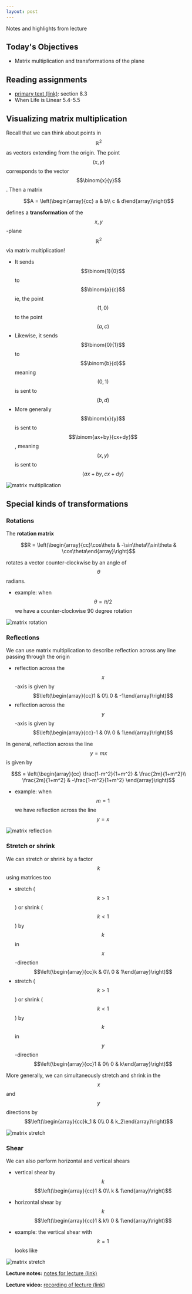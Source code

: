 ```yaml
---
layout: post
---
```


Notes and highlights from lecture

## Today's Objectives

* Matrix multiplication and transformations of the plane

## Reading assignments

* <a target="_parent" href="../../../extras/textbook.pdf">primary text (link)</a>: section 8.3
* When Life is Linear 5.4-5.5

## Visualizing matrix multiplication

Recall that we can think about points in $$\mathbb R^2$$ as vectors extending from the origin.  The point $$(x,y)$$ corresponds to the vector $$\binom{x}{y}$$.  Then a matrix

$$A = \left(\begin{array}{cc} a & b\\ c & d\end{array}\right)$$

defines a **transformation** of the $$x,y$$-plane $$\mathbb R^2$$ via matrix multiplication!

* It sends $$\binom{1}{0}$$ to $$\binom{a}{c}$$ ie, the point $$(1,0)$$ to the point $$(a,c)$$
* Likewise, it sends $$\binom{0}{1}$$ to $$\binom{b}{d}$$ meaning $$(0,1)$$ is sent to $$(b,d)$$
* More generally $$\binom{x}{y}$$ is sent to $$\binom{ax+by}{cx+dy}$$, meaning $$(x,y)$$ is sent to $$(ax+by,cx+dy)$$

![matrix multiplication](/math107spring2022/extras/img/matrix-multiplication.png)

## Special kinds of transformations

### Rotations

The **rotation matrix**

$$R = \left(\begin{array}{cc}\cos\theta & -\sin\theta\\\sin\theta & \cos\theta\end{array}\right)$$

rotates a vector counter-clockwise by an angle of $$\theta$$ radians.

* example: when $$\theta=\pi/2$$ we have a counter-clockwise 90 degree rotation

![matrix rotation](/math107spring2022/extras/img/rotation.png)

### Reflections

We can use matrix multiplication to describe reflection across any line passing through the origin

* reflection across the $$x$$-axis is given by $$\left(\begin{array}{cc}1 & 0\\ 0 & -1\end{array}\right)$$
* reflection across the $$y$$-axis is given by $$\left(\begin{array}{cc}-1 & 0\\ 0 & 1\end{array}\right)$$

In general, reflection across the line $$y=mx$$ is given by

$$S = \left(\begin{array}{cc}
\frac{1-m^2}{1+m^2} & \frac{2m}{1+m^2}\\
\frac{2m}{1+m^2} & -\frac{1-m^2}{1+m^2}
\end{array}\right)$$

* example: when $$m=1$$ we have reflection across the line $$y=x$$

![matrix reflection](/math107spring2022/extras/img/reflection.png)


### Stretch or shrink

We can stretch or shrink by a factor $$k$$ using matrices too

* stretch ($$k>1$$) or shrink ($$k<1$$) by $$k$$ in $$x$$-direction $$\left(\begin{array}{cc}k & 0\\ 0 & 1\end{array}\right)$$
* stretch ($$k>1$$) or shrink ($$k<1$$) by $$k$$ in $$y$$-direction $$\left(\begin{array}{cc}1 & 0\\ 0 & k\end{array}\right)$$

More generally, we can simultaneously stretch and shrink in the $$x$$ and $$y$$ directions by $$\left(\begin{array}{cc}k_1 & 0\\ 0 & k_2\end{array}\right)$$

![matrix stretch](/math107spring2022/extras/img/stretching.png)

### Shear

We can also perform horizontal and vertical shears
* vertical shear by $$k$$ $$\left(\begin{array}{cc}1 & 0\\ k & 1\end{array}\right)$$
* horizontal shear by $$k$$ $$\left(\begin{array}{cc}1 & k\\ 0 & 1\end{array}\right)$$

* example: the vertical shear with $$k=1$$ looks like

![matrix stretch](/math107spring2022/extras/img/shear.png)


**Lecture notes:** <a target="_parent" href="https://wcasper.github.io/math107spring2022/extras/notes/2022-03-09.pdf">notes for lecture (link)</a>

**Lecture video:** <a target="_parent" href="https://youtu.be/b-rVBtQcXA8">recording of lecture (link)</a>



